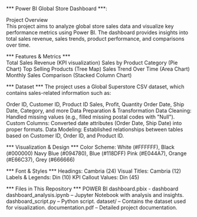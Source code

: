 *** Power BI Global Store Dashboard ***:

Project Overview  
This project aims to analyze global store sales data and visualize key performance metrics using Power BI. The dashboard provides insights into total sales revenue, sales trends, product performance, and comparisons over time.   

*** Features & Metrics ***  
Total Sales Revenue (KPI visualization)
Sales by Product Category (Pie Chart)
Top Selling Products (Tree Map)
Sales Trend Over Time (Area Chart)
Monthly Sales Comparison (Stacked Column Chart)

*** Dataset ***
The project uses a Global Superstore CSV dataset, which contains sales-related information such as:

Order ID, Customer ID, Product ID
Sales, Profit, Quantity
Order Date, Ship Date, Category, and more
Data Preparation & Transformation
Data Cleaning: Handled missing values (e.g., filled missing postal codes with "Null").
Custom Columns: Converted date attributes (Order Date, Ship Date) into proper formats.
Data Modeling: Established relationships between tables based on Customer ID, Order ID, and Product ID.

*** Visualization & Design ***
Color Scheme:
White (#FFFFFF), Black (#000000)
Navy Blue (#094780), Blue (#118DFF)
Pink (#E044A7), Orange (#E66C37), Grey (#666666)

*** Font & Styles ***
Headings: Cambria (24)
Visual Titles: Cambria (12)
Labels & Legends: Din (10)
KPI Callout Values: Din (45)

*** Files in This Repository ***
POWER BI dashboard.pbix - dashboard
dashboard_analysis.ipynb – Jupyter Notebook with analysis and insights.
dashboard_script.py – Python script.
dataset/ – Contains the dataset used for visualization.
documentation.pdf – Detailed project documentation.

